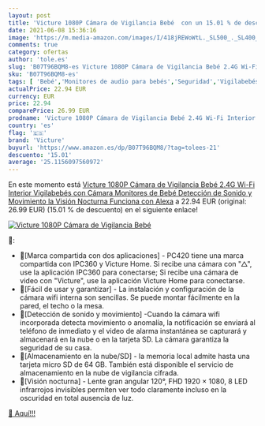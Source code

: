 ```yaml
---
layout: post
title: 'Victure 1080P Cámara de Vigilancia Bebé  con un 15.01 % de descuento'
date: 2021-06-08 15:36:16
image: 'https://m.media-amazon.com/images/I/418jREWoWtL._SL500_._SL400_.jpg'
comments: true
category: ofertas
author: 'tole.es'
slug: 'B07T96BQM8-es Victure 1080P Cámara de Vigilancia Bebé 2.4G Wi-Fi...'
sku: 'B07T96BQM8-es'
tags: [ 'Bebé','Monitores de audio para bebés','Seguridad','Vigilabebés','alexa','victure', ]
actualPrice: 22.94 EUR
currency: EUR
price: 22.94
comparePrice: 26.99 EUR
prodname: 'Victure 1080P Cámara de Vigilancia Bebé 2.4G Wi-Fi Interior Vigilabebés con Cámara Monitores de Bebé Detección de Sonido y Movimiento la Visión Nocturna Funciona con Alexa'
country: 'es'
flag: '🇪🇸'
brand: 'Victure'
buyurl: 'https://www.amazon.es/dp/B07T96BQM8/?tag=tolees-21'
descuento: '15.01'
average: '25.1156097560972'
---
```


En este momento está [Victure 1080P Cámara de Vigilancia Bebé 2.4G Wi-Fi Interior Vigilabebés con Cámara Monitores de Bebé Detección de Sonido y Movimiento la Visión Nocturna Funciona con Alexa](https://www.amazon.es/dp/B07T96BQM8/?tag=tolees-21) a 22.94 EUR (original: 26.99 EUR) (15.01 %  de descuento) en el siguiente enlace!

[![Victure 1080P Cámara de Vigilancia Bebé ](https://m.media-amazon.com/images/I/418jREWoWtL._SL500_._SL400_.jpg)](https://www.amazon.es/dp/B07T96BQM8/?tag=tolees-21)

🔎:

- 💛[Marca compartida con dos aplicaciones] - PC420 tiene una marca compartida con IPC360 y Victure Home. Si recibe una cámara con "△", use la aplicación IPC360 para conectarse; Si recibe una cámara de video con "Victure", use la aplicación Victure Home para conectarse.
- 💜[Fácil de usar y garantizar] - La instalación y configuración de la cámara wifi interna son sencillas. Se puede montar fácilmente en la pared, el techo o la mesa.
- 🧡[Detección de sonido y movimiento] -Cuando la cámara wifi incorporada detecta movimiento o anomalía, la notificación se enviará al teléfono de inmediato y el video de alarma instantánea se capturará y almacenará en la nube o en la tarjeta SD. La cámara garantiza la seguridad de su casa.
- 💙[Almacenamiento en la nube/SD] - la memoria local admite hasta una tarjeta micro SD de 64 GB. También está disponible el servicio de almacenamiento en la nube de vigilancia cifrada.
- 💚[Visión nocturna] - Lente gran angular 120°, FHD 1920 × 1080, 8 LED infrarrojos invisibles permiten ver todo claramente incluso en la oscuridad en total ausencia de luz.

[🛒 Aquí!!!](https://www.amazon.es/dp/B07T96BQM8/?tag=tolees-21)
